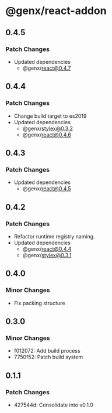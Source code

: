 # @genx/react-addon

## 0.4.5

### Patch Changes

-   Updated dependencies
    -   @genx/react@0.4.7

## 0.4.4

### Patch Changes

-   Change build target to es2019
-   Updated dependencies
    -   @genx/stylex@0.3.2
    -   @genx/react@0.4.6

## 0.4.3

### Patch Changes

-   Updated dependencies
    -   @genx/react@0.4.5

## 0.4.2

### Patch Changes

-   Refactor runtime registry naming.
-   Updated dependencies
    -   @genx/react@0.4.4
    -   @genx/stylex@0.3.1

## 0.4.0

### Minor Changes

-   Fix packing structure

## 0.3.0

### Minor Changes

-   f012072: Add build process
-   7750f52: Patch build system

## 0.1.1

### Patch Changes

-   427544d: Consolidate into v0.1.0
